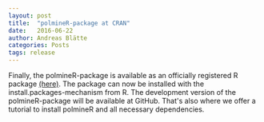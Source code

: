 ```yaml
---
layout: post
title:  "polmineR-package at CRAN"
date:   2016-06-22
author: Andreas Blätte
categories: Posts
tags: release
---
```


Finally, the polmineR-package is available as an officially registered R package <a href="https://CRAN.R-project.org/package=polmineR">(here)</a>.
The package can now be installed with the install.packages-mechanism from R. The development version of the polmineR-package will be available
at GitHub. That's also where we offer a tutorial to install polmineR and all necessary dependencies.

